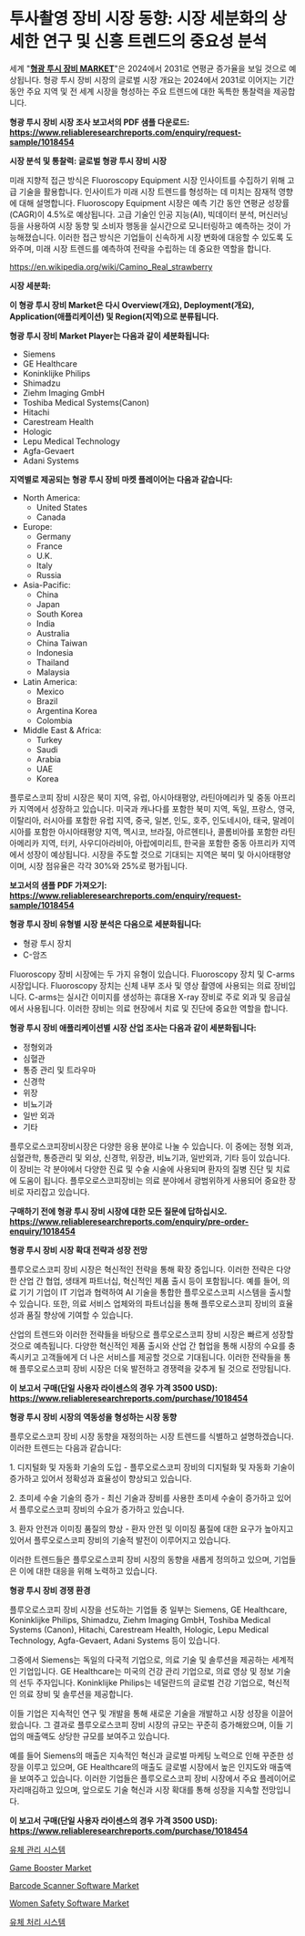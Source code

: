 <p><h1>투사촬영 장비 시장 동향: 시장 세분화의 상세한 연구 및 신흥 트렌드의 중요성 분석</h1></p><p>세계 "<strong><a href="https://www.reliableresearchreports.com/fluoroscopy-equipment-r1018454">형광 투시 장비 MARKET</a></strong>"은 2024에서 2031로 연평균 증가율을 보일 것으로 예상됩니다. 형광 투시 장비 시장의 글로벌 시장 개요는 2024에서 2031로 이어지는 기간 동안 주요 지역 및 전 세계 시장을 형성하는 주요 트렌드에 대한 독특한 통찰력을 제공합니다.</p>
<p><strong>형광 투시 장비 시장 조사 보고서의 PDF 샘플 다운로드: <a href="https://www.reliableresearchreports.com/enquiry/request-sample/1018454">https://www.reliableresearchreports.com/enquiry/request-sample/1018454</a></strong></p>
<p><strong>시장 분석 및 통찰력: 글로벌 형광 투시 장비 시장</strong></p>
<p><p>미래 지향적 접근 방식은 Fluoroscopy Equipment 시장 인사이트를 수집하기 위해 고급 기술을 활용합니다. 인사이트가 미래 시장 트렌드를 형성하는 데 미치는 잠재적 영향에 대해 설명합니다. Fluoroscopy Equipment 시장은 예측 기간 동안 연평균 성장률(CAGR)이 4.5%로 예상됩니다. 고급 기술인 인공 지능(AI), 빅데이터 분석, 머신러닝 등을 사용하여 시장 동향 및 소비자 행동을 실시간으로 모니터링하고 예측하는 것이 가능해졌습니다. 이러한 접근 방식은 기업들이 신속하게 시장 변화에 대응할 수 있도록 도와주며, 미래 시장 트렌드를 예측하여 전략을 수립하는 데 중요한 역할을 합니다.</p></p>
<p><a href="%7CAUTHORITHY_DOMAIN_URL%7C">https://en.wikipedia.org/wiki/Camino_Real_strawberry</a></p>
<p><strong>시장 세분화:</strong></p>
<p><strong>이 형광 투시 장비 Market은 다시 Overview(개요), Deployment(개요), Application(애플리케이션) 및 Region(지역)으로 분류됩니다.</strong></p>
<p><strong>형광 투시 장비 Market Player는 다음과 같이 세분화됩니다:</strong></p>
<p><ul><li>Siemens</li><li>GE Healthcare</li><li>Koninklijke Philips</li><li>Shimadzu</li><li>Ziehm Imaging GmbH</li><li>Toshiba Medical Systems(Canon)</li><li>Hitachi</li><li>Carestream Health</li><li>Hologic</li><li>Lepu Medical Technology</li><li>Agfa-Gevaert</li><li>Adani Systems</li></ul></p>
<p><strong>지역별로 제공되는 형광 투시 장비 마켓 플레이어는 다음과 같습니다:</strong></p>
<p><ul>
    <li>
        North America:
        <ul>
            <li>United States</li>
            <li>Canada</li>
        </ul>
    </li>
    <li>
        Europe:
        <ul>
            <li>Germany</li>
            <li>France</li>
            <li>U.K.</li>
            <li>Italy</li>
            <li>Russia</li>
        </ul>
    </li>
    <li>
        Asia-Pacific:
        <ul>
            <li>China</li>
            <li>Japan</li>
            <li>South Korea</li>
            <li>India</li>
            <li>Australia</li>
            <li>China Taiwan</li>
            <li>Indonesia</li>
            <li>Thailand</li>
            <li>Malaysia</li>
        </ul>
    </li>
    <li>
        Latin America:
        <ul>
            <li>Mexico</li>
            <li>Brazil</li>
            <li>Argentina Korea</li>
            <li>Colombia</li>
        </ul>
    </li>
    <li>
        Middle East & Africa:
        <ul>
            <li>Turkey</li>
            <li>Saudi</li>
            <li>Arabia</li>
            <li>UAE</li>
            <li>Korea</li>
        </ul>
    </li>
    </ul></p>
<p><p>플루로스코피 장비 시장은 북미 지역, 유럽, 아시아태평양, 라틴아메리카 및 중동 아프리카 지역에서 성장하고 있습니다. 미국과 캐나다를 포함한 북미 지역, 독일, 프랑스, 영국, 이탈리아, 러시아를 포함한 유럽 지역, 중국, 일본, 인도, 호주, 인도네시아, 태국, 말레이시아를 포함한 아시아태평양 지역, 멕시코, 브라질, 아르헨티나, 콜롬비아를 포함한 라틴아메리카 지역, 터키, 사우디아라비아, 아랍에미리트, 한국을 포함한 중동 아프리카 지역에서 성장이 예상됩니다. 시장을 주도할 것으로 기대되는 지역은 북미 및 아시아태평양이며, 시장 점유율은 각각 30%와 25%로 평가됩니다.</p></p>
<p><strong>보고서의 샘플 PDF 가져오기: <a href="https://www.reliableresearchreports.com/enquiry/request-sample/1018454">https://www.reliableresearchreports.com/enquiry/request-sample/1018454</a></strong></p>
<p><strong>형광 투시 장비 유형별 시장 분석은 다음으로 세분화됩니다:</strong></p>
<p><ul><li>형광 투시 장치</li><li>C-암즈</li></ul></p>
<p><p>Fluoroscopy 장비 시장에는 두 가지 유형이 있습니다. Fluoroscopy 장치 및 C-arms 시장입니다. Fluoroscopy 장치는 신체 내부 조사 및 영상 촬영에 사용되는 의료 장비입니다. C-arms는 실시간 이미지를 생성하는 휴대용 X-ray 장비로 주로 외과 및 응급실에서 사용됩니다. 이러한 장비는 의료 현장에서 치료 및 진단에 중요한 역할을 합니다.</p></p>
<p><strong>형광 투시 장비 애플리케이션별 시장 산업 조사는 다음과 같이 세분화됩니다:</strong></p>
<p><ul><li>정형외과</li><li>심혈관</li><li>통증 관리 및 트라우마</li><li>신경학</li><li>위장</li><li>비뇨기과</li><li>일반 외과</li><li>기타</li></ul></p>
<p><p>플루오로스코피장비시장은 다양한 응용 분야로 나눌 수 있습니다. 이 중에는 정형 외과, 심혈관학, 통증관리 및 외상, 신경학, 위장관, 비뇨기과, 일반외과, 기타 등이 있습니다. 이 장비는 각 분야에서 다양한 진료 및 수술 시술에 사용되며 환자의 질병 진단 및 치료에 도움이 됩니다. 플루오로스코피장비는 의료 분야에서 광범위하게 사용되어 중요한 장비로 자리잡고 있습니다.</p></p>
<p><strong>구매하기 전에 형광 투시 장비 시장에 대한 모든 질문에 답하십시오. <a href="https://www.reliableresearchreports.com/enquiry/pre-order-enquiry/1018454">https://www.reliableresearchreports.com/enquiry/pre-order-enquiry/1018454</a></strong></p>
<p><strong>형광 투시 장비 시장 확대 전략과 성장 전망</strong></p>
<p><p>플루오로스코피 장비 시장은 혁신적인 전략을 통해 확장 중입니다. 이러한 전략은 다양한 산업 간 협업, 생태계 파트너십, 혁신적인 제품 출시 등이 포함됩니다. 예를 들어, 의료 기기 기업이 IT 기업과 협력하여 AI 기술을 통합한 플루오로스코피 시스템을 출시할 수 있습니다. 또한, 의료 서비스 업체와의 파트너십을 통해 플루오로스코피 장비의 효율성과 품질 향상에 기여할 수 있습니다.</p><p>산업의 트렌드와 이러한 전략들을 바탕으로 플루오로스코피 장비 시장은 빠르게 성장할 것으로 예측됩니다. 다양한 혁신적인 제품 출시와 산업 간 협업을 통해 시장의 수요를 충족시키고 고객들에게 더 나은 서비스를 제공할 것으로 기대됩니다. 이러한 전략들을 통해 플루오로스코피 장비 시장은 더욱 발전하고 경쟁력을 갖추게 될 것으로 전망됩니다.</p></p>
<p><strong>이 보고서 구매(단일 사용자 라이센스의 경우 가격 3500 USD): <a href="https://www.reliableresearchreports.com/purchase/1018454">https://www.reliableresearchreports.com/purchase/1018454</a></strong></p>
<p><strong>형광 투시 장비 시장의 역동성을 형성하는 시장 동향</strong></p>
<p><p>플루오로스코피 장비 시장 동향을 재정의하는 시장 트렌드를 식별하고 설명하겠습니다. 이러한 트렌드는 다음과 같습니다:</p><p>1. 디지털화 및 자동화 기술의 도입 - 플루오로스코피 장비의 디지털화 및 자동화 기술이 증가하고 있어서 정확성과 효율성이 향상되고 있습니다.</p><p>2. 초미세 수술 기술의 증가 - 최신 기술과 장비를 사용한 초미세 수술이 증가하고 있어서 플루오로스코피 장비의 수요가 증가하고 있습니다.</p><p>3. 환자 안전과 이미징 품질의 향상 - 환자 안전 및 이미징 품질에 대한 요구가 높아지고 있어서 플루오로스코피 장비의 기술적 발전이 이루어지고 있습니다.</p><p>이러한 트렌드들은 플루오로스코피 장비 시장의 동향을 새롭게 정의하고 있으며, 기업들은 이에 대한 대응을 위해 노력하고 있습니다.</p></p>
<p><strong>형광 투시 장비 경쟁 환경</strong></p>
<p><p>플루오로스코피 장비 시장을 선도하는 기업들 중 일부는 Siemens, GE Healthcare, Koninklijke Philips, Shimadzu, Ziehm Imaging GmbH, Toshiba Medical Systems (Canon), Hitachi, Carestream Health, Hologic, Lepu Medical Technology, Agfa-Gevaert, Adani Systems 등이 있습니다.</p><p>그중에서 Siemens는 독일의 다국적 기업으로, 의료 기술 및 솔루션을 제공하는 세계적인 기업입니다. GE Healthcare는 미국의 건강 관리 기업으로, 의료 영상 및 정보 기술의 선두 주자입니다. Koninklijke Philips는 네덜란드의 글로벌 건강 기업으로, 혁신적인 의료 장비 및 솔루션을 제공합니다.</p><p>이들 기업은 지속적인 연구 및 개발을 통해 새로운 기술을 개발하고 시장 성장을 이끌어왔습니다. 그 결과로 플루오로스코피 장비 시장의 규모는 꾸준히 증가해왔으며, 이들 기업의 매출액도 상당한 규모를 보여주고 있습니다.</p><p>예를 들어 Siemens의 매출은 지속적인 혁신과 글로벌 마케팅 노력으로 인해 꾸준한 성장을 이루고 있으며, GE Healthcare의 매출도 글로벌 시장에서 높은 인지도와 매출액을 보여주고 있습니다. 이러한 기업들은 플루오로스코피 장비 시장에서 주요 플레이어로 자리매김하고 있으며, 앞으로도 기술 혁신과 시장 확대를 통해 성장을 지속할 전망입니다.</p></p>
<p><strong>이 보고서 구매(단일 사용자 라이센스의 경우 가격 3500 USD): <a href="https://www.reliableresearchreports.com/purchase/1018454">https://www.reliableresearchreports.com/purchase/1018454</a></strong></p>
<p><p><a href="https://github.com/shampaakter36/Market-Research-Report-List-2/blob/main/513512278601.md">유체 관리 시스템</a></p><p><a href="https://github.com/nusratjahan12006/Market-Research-Report-List-2/blob/main/game-booster-market.md">Game Booster Market</a></p><p><a href="https://github.com/BurtonGALEN/Market-Research-Report-List-1/blob/main/barcode-scanner-software-market.md">Barcode Scanner Software Market</a></p><p><a href="https://github.com/VincentButlerjXXf/Market-Research-Report-List-1/blob/main/women-safety-software-market.md">Women Safety Software Market</a></p><p><a href="https://github.com/Nicolasrown5/Market-Research-Report-List-2/blob/main/422628278600.md">유체 처리 시스템</a></p></p>